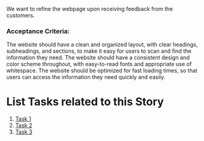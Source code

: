 We want to refine the webpage upon receiving feedback from the customers.

### Acceptance Criteria:
The website should have a clean and organized layout, with clear headings, subheadings, and sections, to make it easy for users to scan and find the information they need.
The website should have a consistent design and color scheme throughout, with easy-to-read fonts and appropriate use of whitespace.
The website should be optimized for fast loading times, so that users can access the information they need quickly and easily.

# List Tasks related to this Story
1. [Task 1](./tasks/task_collect_feedback.md)
2. [Task 2](./tasks/task_analyze_feedback.md)
3. [Task 3](./tasks/task_refine_webpage.md)
